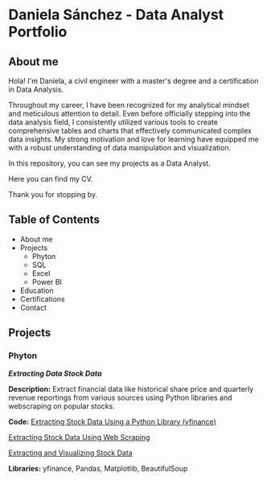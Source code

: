 # Daniela Sánchez - Data Analyst Portfolio
## About me
Hola! I'm Daniela, a civil engineer with a master's degree and a certification in Data Analysis.

Throughout my career, I have been recognized for my analytical mindset and meticulous attention to detail. 
Even before officially stepping into the data analysis field, 
I consistently utilized various tools to create comprehensive tables and charts that effectively communicated complex data insights. 
My strong motivation and love for learning have equipped me with a robust understanding of data manipulation and visualization.

In this repository, you can see my projects as a Data Analyst.

Here you can find my CV.

Thank you for stopping by.

## Table of Contents
+ About me
+ Projects
  - Phyton
  - SQL
  - Excel
  - Power BI
+ Education
+ Certifications
+ Contact

## Projects
### Phyton
***Extracting Data Stock Data***

**Description:** Extract financial data like historical share price and quarterly revenue reportings from various sources using Python libraries and webscraping on popular stocks. 

**Code:** [Extracting Stock Data Using a Python Library (yfinance)](https://github.com/danisan918/PhytonProjects/blob/main/Extracting%20Stock%20Data%20Using%20a%20Python%20Library.ipynb)

[Extracting Stock Data Using Web Scraping](https://github.com/danisan918/PhytonProjects/blob/main/Extracting%20Stock%20Data%20Using%20Web%20Scraping.ipynb)

[Extracting and Visualizing Stock Data](https://github.com/danisan918/PhytonProjects/blob/main/Extracting%20and%20Visualizing%20Stock%20Data.ipynb)

**Libraries:** yfinance, Pandas, Matplotlib, BeautifulSoup

